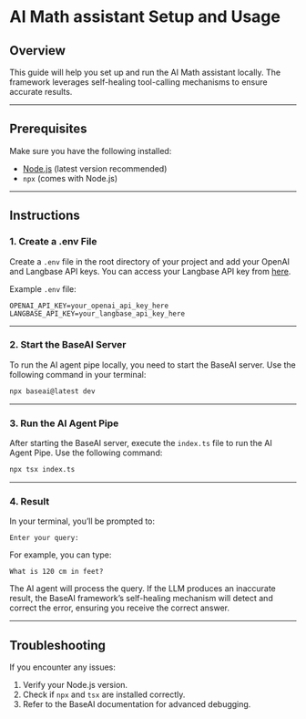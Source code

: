# AI Math assistant Setup and Usage

## Overview
This guide will help you set up and run the AI Math assistant locally. The framework leverages self-healing tool-calling mechanisms to ensure accurate results.

---

## Prerequisites
Make sure you have the following installed:

- [Node.js](https://nodejs.org/) (latest version recommended)
- `npx` (comes with Node.js)

---

## Instructions

### 1. Create a .env File
Create a `.env` file in the root directory of your project and add your OpenAI and Langbase API keys. You can access your Langbase API key from [here](#).

Example `.env` file:

```
OPENAI_API_KEY=your_openai_api_key_here
LANGBASE_API_KEY=your_langbase_api_key_here
```

---

### 2. Start the BaseAI Server
To run the AI agent pipe locally, you need to start the BaseAI server. Use the following command in your terminal:

```bash
npx baseai@latest dev
```

---

### 3. Run the AI Agent Pipe
After starting the BaseAI server, execute the `index.ts` file to run the AI Agent Pipe. Use the following command:

```bash
npx tsx index.ts
```

---

### 4. Result
In your terminal, you’ll be prompted to:

```text
Enter your query:
```

For example, you can type:

```text
What is 120 cm in feet?
```

The AI agent will process the query. If the LLM produces an inaccurate result, the BaseAI framework’s self-healing mechanism will detect and correct the error, ensuring you receive the correct answer.

---

## Troubleshooting
If you encounter any issues:
1. Verify your Node.js version.
2. Check if `npx` and `tsx` are installed correctly.
3. Refer to the BaseAI documentation for advanced debugging.

